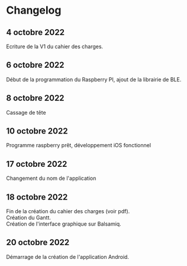 # Changelog
## 4 octobre 2022
Ecriture de la V1 du cahier des charges.
## 6 octobre 2022
Début de la programmation du Raspberry PI, ajout de la librairie de BLE.
## 8 octobre 2022
Cassage de tête 
## 10 octobre 2022
Programme raspberry prêt, développement iOS fonctionnel
## 17 octobre 2022
Changement du nom de l'application
## 18 octobre 2022
Fin de la création du cahier des charges (voir pdf).  
Création du Gantt.  
Création de l'interface graphique sur Balsamiq.
## 20 octobre 2022
Démarrage de la création de l'application Android.
